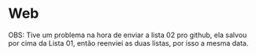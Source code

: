 # Web

OBS: Tive um problema na hora de enviar a lista 02 pro github, ela salvou por cima da Lista 01, então reenviei as duas listas, por isso a mesma data.  
